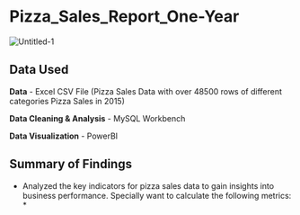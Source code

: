 # Pizza_Sales_Report_One-Year
![Untitled-1](https://github.com/Tuhin-150/Pizza_Sales_Report_One-Year/assets/161159207/be0075b7-e3ce-4870-960a-dc460522ff8f)

## Data Used

**Data** - Excel CSV File (Pizza Sales Data with over 48500 rows of different categories Pizza Sales in 2015)

**Data Cleaning & Analysis** - MySQL Workbench

**Data Visualization** - PowerBI

## Summary of Findings

- Analyzed the key indicators for pizza sales data to gain insights into business performance. Specially want to calculate the following metrics:
  *    
